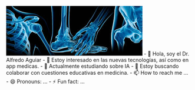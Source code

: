 <img src="Portada.jpg">
- 👋 Hola, soy el Dr. Alfredo Aguiar
- 👀 Estoy interesado en las nuevas tecnologías, así como en app medicas.
- 🌱 Actualmente estudiando sobre IA
- 💞️ Estoy buscando colaborar con cuestiones educativas en medicina.
- 📫 How to reach me ...
- 😄 Pronouns: ...
- ⚡ Fun fact: ...

<!---
AguiarAlf/AguiarAlf is a ✨ special ✨ repository because its `README.md` (this file) appears on your GitHub profile.
You can click the Preview link to take a look at your changes.
--->
